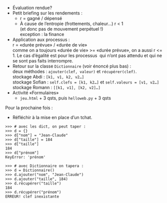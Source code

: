 * Évaluation rendue?
* Petit briefing sur les rendements :
  * r = gagné / dépensé
  * À cause de l’entropie (frottements, chaleur…) r < 1  
    (et donc pas de mouvement perpétuel !)  
	exception : la finance
* Application aux processus :  
  r = «durée prévue» / «durée de vie»  
  comme on a toujours «durée de vie» >= «durée prévue»,
  on a aussi r <= 1. Le cas d’égalité est pour les processus 
  qui n’ont pas attendu et qui ne se sont pas faits interrompre.
* Retour sur la classe `Dictionnaire` (voir énoncé plus bas) :  
  deux méthodes : `ajouter(clef, valeur)` et `récupérer(clef)`.  
  stockage Abdi : `[k1, v1, k2, v2…]`  
  stockage Sofian : `self.clefs = [k1, k2…]` et `self.valeurs = [v1, v2…]`
  stockage Romann : `[[k1, v1], [k2, v2]…]`
* Activité «Formulaires»
  * `jeu.html` + 3 qsts, puis `helloweb.py` + 3 qsts
  
Pour la prochaine fois :

* Réfléchir à la mise en place d’un tchat.

```
>>> # avec les dict, on peut taper :
>>> d = {}
>>> d["nom"] = "Jean-Claude"
>>> d["taille"] = 184
>>> d["taille"]
184
>>> d["prénom"]
KeyError: 'prénom'

>>> # avec Dictionnaire on tapera :
>>> d = Dictionnaire()
>>> d.ajouter("nom", "Jean-Claude")
>>> d.ajouter("taille", 184)
>>> d.récupérer("taille")
184
>>> d.récupérer("prénom")
ERREUR! clef inexistante
```